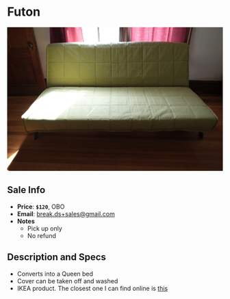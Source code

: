 # Futon

![Futon](https://github.com/breakds/moving-sales/blob/master/photo/resized/futon.png)

## Sale Info

* **Price**: **`$120`**, OBO
* **Email**: break.ds+sales@gmail.com
* **Notes** 
  * Pick up only
  * No refund

## Description and Specs

* Converts into a Queen bed
* Cover can be taken off and washed
* IKEA product. The closest one I can find online is [this](http://www.ikea.com/us/en/catalog/products/S49089425/)
